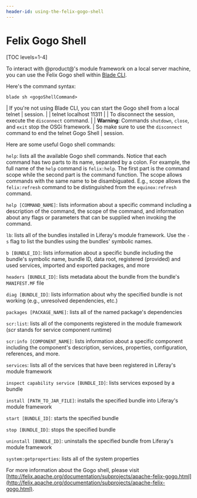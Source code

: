 ```yaml
---
header-id: using-the-felix-gogo-shell
---
```


# Felix Gogo Shell

[TOC levels=1-4]

To interact with @product@'s module framework on a local server machine, you can
use the Felix Gogo shell within [Blade CLI](/docs/7-0/tutorials/-/knowledge_base/t/blade-cli).

Here's the command syntax:

    blade sh <gogoShellCommand>

| If you're not using Blade CLI, you can start the Gogo shell from a local telnet
| session.
| 
|     telnet localhost 11311
| 
| To disconnect the session, execute the `disconnect` command.
| 
| **Warning**: Commands  `shutdown`, `close`, and `exit` stop the OSGi framework.
| So make sure to use the `disconnect` command to end the telnet Gogo Shell
| session.

Here are some useful Gogo shell commands:

`help`: lists all the available Gogo shell commands. Notice that each command
has two parts to its name, separated by a colon. For example, the full name of
the `help` command is `felix:help`. The first part is the command scope while
the second part is the command function. The scope allows commands with the same
name to be disambiguated. E.g., scope allows the `felix:refresh` command to be
distinguished from the `equinox:refresh` command.

`help [COMMAND_NAME]`: lists information about a specific command including a
description of the command, the scope of the command, and information about any
flags or parameters that can be supplied when invoking the command.

`lb`: lists all of the bundles installed in Liferay's module framework. Use
the `-s` flag to list the bundles using the bundles' symbolic names.

`b [BUNDLE_ID]`: lists information about a specific bundle including the
bundle's symbolic name, bundle ID, data root, registered (provided) and used
services, imported and exported packages, and more

`headers [BUNDLE_ID]`: lists metadata about the bundle from the bundle's
`MANIFEST.MF` file

`diag [BUNDLE_ID]`: lists information about why the specified bundle is not
working (e.g., unresolved dependencies, etc.)

`packages [PACKAGE_NAME]`: lists all of the named package's dependencies 

`scr:list`: lists all of the components registered in the module framework
(*scr* stands for service component runtime)

`scr:info [COMPONENT_NAME]`: lists information about a specific component
including the component's description, services, properties, configuration,
references, and more.

`services`: lists all of the services that have been registered in Liferay's
module framework

`inspect capability service [BUNDLE_ID]`: lists services exposed by a bundle

`install [PATH_TO_JAR_FILE]`: installs the specified bundle into Liferay's
module framework

`start [BUNDLE_ID]`: starts the specified bundle

`stop [BUNDLE_ID]`: stops the specified bundle

`uninstall [BUNDLE_ID]`: uninstalls the specified bundle from Liferay's module
framework

`system:getproperties`: lists all of the system properties

For more information about the Gogo shell, please visit [http://felix.apache.org/documentation/subprojects/apache-felix-gogo.html](http://felix.apache.org/documentation/subprojects/apache-felix-gogo.html).
